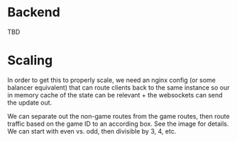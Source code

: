 # Backend
TBD

# Scaling
In order to get this to properly scale, we need an nginx config (or some balancer equivalent) that can route clients back to the same instance so our in memory cache of the state can be relevant + the websockets can send the update out.

We can separate out the non-game routes from the game routes, then route traffic based on the game ID to an according box. See the image for details. We can start with even vs. odd, then divisible by 3, 4, etc.
